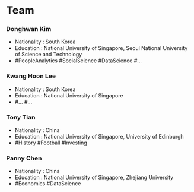 # Team

### Donghwan Kim
 - Nationality : South Korea
 - Education   : National University of Singapore, Seoul National University of Science and Technology
 - #PeopleAnalytics #SocialScience #DataScience #...
 
### Kwang Hoon Lee
 - Nationality : South Korea
 - Education   : National University of Singapore
 - #... #...

### Tony Tian
 - Nationality : China
 - Education   : National University of Singapore, University of Edinburgh
 - #History #Football #Investing


 ### Panny Chen
 - Nationality : China
 - Education   : National University of Singapore, Zhejiang University
 - #Economics #DataScience


